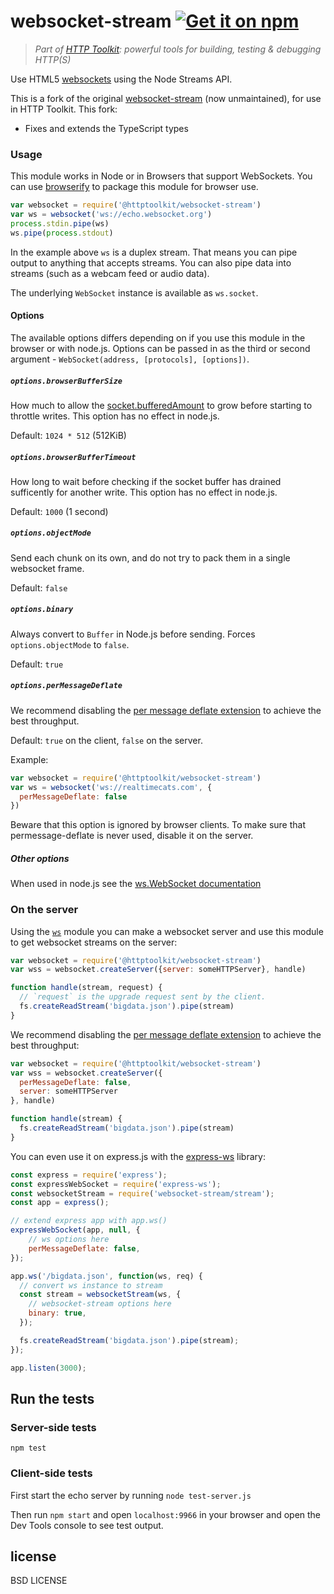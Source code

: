 # websocket-stream [![Get it on npm](https://img.shields.io/npm/v/@httptoolkit/websocket-stream.svg)](https://www.npmjs.com/package/@httptoolkit/websocket-stream)

> _Part of [HTTP Toolkit](https://httptoolkit.tech): powerful tools for building, testing & debugging HTTP(S)_

Use HTML5 [websockets](https://developer.mozilla.org/en-US/docs/WebSockets) using the Node Streams API.

This is a fork of the original [websocket-stream](https://www.npmjs.com/package/websocket-stream) (now unmaintained), for use in HTTP Toolkit. This fork:

* Fixes and extends the TypeScript types

### Usage

This module works in Node or in Browsers that support WebSockets. You can use [browserify](http://github.com/substack/node-browserify) to package this module for browser use.

```javascript
var websocket = require('@httptoolkit/websocket-stream')
var ws = websocket('ws://echo.websocket.org')
process.stdin.pipe(ws)
ws.pipe(process.stdout)
```

In the example above `ws` is a duplex stream. That means you can pipe output to anything that accepts streams. You can also pipe data into streams (such as a webcam feed or audio data).

The underlying `WebSocket` instance is available as `ws.socket`.

#### Options

The available options differs depending on if you use this module in the browser or with node.js. Options can be passed in as the third or second argument - `WebSocket(address, [protocols], [options])`.

##### `options.browserBufferSize`

How much to allow the [socket.bufferedAmount](https://developer.mozilla.org/en-US/docs/Web/API/WebSocket#Attributes) to grow before starting to throttle writes. This option has no effect in node.js.

Default: `1024 * 512` (512KiB)

##### `options.browserBufferTimeout`

How long to wait before checking if the socket buffer has drained sufficently for another write. This option has no effect in node.js.

Default: `1000` (1 second)

##### `options.objectMode`

Send each chunk on its own, and do not try to pack them in a single
websocket frame.

Default: `false`

##### `options.binary`

Always convert to `Buffer` in Node.js before sending.
Forces `options.objectMode` to `false`.

Default: `true`

##### `options.perMessageDeflate`

We recommend disabling the [per message deflate
extension](https://tools.ietf.org/html/rfc7692) to achieve the best
throughput.

Default: `true` on the client, `false` on the server.

Example:

```js
var websocket = require('@httptoolkit/websocket-stream')
var ws = websocket('ws://realtimecats.com', {
  perMessageDeflate: false
})
```

Beware that this option is ignored by browser clients. To make sure that permessage-deflate is never used, disable it on the server.

##### Other options

When used in node.js see the [ws.WebSocket documentation](https://github.com/websockets/ws/blob/master/doc/ws.md#class-wswebsocket)

### On the server

Using the [`ws`](http://npmjs.org/ws) module you can make a websocket server and use this module to get websocket streams on the server:

```javascript
var websocket = require('@httptoolkit/websocket-stream')
var wss = websocket.createServer({server: someHTTPServer}, handle)

function handle(stream, request) {
  // `request` is the upgrade request sent by the client.
  fs.createReadStream('bigdata.json').pipe(stream)
}
```

We recommend disabling the [per message deflate
extension](https://tools.ietf.org/html/rfc7692) to achieve the best
throughput:

```javascript
var websocket = require('@httptoolkit/websocket-stream')
var wss = websocket.createServer({
  perMessageDeflate: false,
  server: someHTTPServer
}, handle)

function handle(stream) {
  fs.createReadStream('bigdata.json').pipe(stream)
}
```

You can even use it on express.js with the [express-ws](https://www.npmjs.com/package/express-ws) library:

```js
const express = require('express');
const expressWebSocket = require('express-ws');
const websocketStream = require('websocket-stream/stream');
const app = express();

// extend express app with app.ws()
expressWebSocket(app, null, {
    // ws options here
    perMessageDeflate: false,
});

app.ws('/bigdata.json', function(ws, req) {
  // convert ws instance to stream
  const stream = websocketStream(ws, {
    // websocket-stream options here
    binary: true,
  });

  fs.createReadStream('bigdata.json').pipe(stream);
});

app.listen(3000);
```

## Run the tests

### Server-side tests

```
npm test
```

### Client-side tests

First start the echo server by running `node test-server.js`

Then run `npm start` and open `localhost:9966` in your browser and open the Dev Tools console to see test output.

## license

BSD LICENSE
